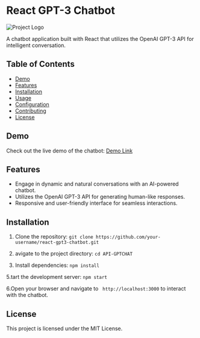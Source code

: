 # React GPT-3 Chatbot

![Project Logo](link_to_your_logo.png)

A chatbot application built with React that utilizes the OpenAI GPT-3 API for intelligent conversation.

## Table of Contents

- [Demo](#demo)
- [Features](#features)
- [Installation](#installation)
- [Usage](#usage)
- [Configuration](#configuration)
- [Contributing](#contributing)
- [License](#license)

## Demo

Check out the live demo of the chatbot: [Demo Link](link_to_demo)

## Features

- Engage in dynamic and natural conversations with an AI-powered chatbot.
- Utilizes the OpenAI GPT-3 API for generating human-like responses.
- Responsive and user-friendly interface for seamless interactions.

## Installation

1. Clone the repository:
`git clone https://github.com/your-username/react-gpt3-chatbot.git`

2. avigate to the project directory:
`cd API-GPTCHAT`

4. Install dependencies:
`npm install`

5.tart the development server:
`npm start`

6.Open your browser and navigate to ` http://localhost:3000` to interact with the chatbot.

## License

This project is licensed under the MIT License.
   


   
